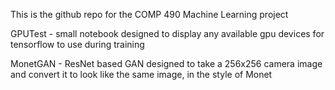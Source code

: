 This is the github repo for the COMP 490 Machine Learning project

GPUTest - small notebook designed to display any available gpu devices for tensorflow to use during training

MonetGAN - ResNet based GAN designed to take a 256x256 camera image and convert it to look like the same image, in the style of Monet